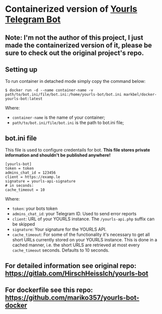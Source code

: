 # Containerized version of [Yourls Telegram Bot](https://gitlab.com/HirschHeissIch/yourls-bot)
## Note: I'm not the author of this project, I just made the containerized version of it, please be sure to check out the original project's repo.
## Setting up
To run container in detached mode simply copy the command below:
```
$ docker run -d --name container-name -v path/to/bot.ini/file/bot.ini:/home/yourls-bot/bot.ini markbel/docker-yourls-bot:latest
```
Where:
* ``` container-name ``` is the name of your container;
* ```path/to/bot.ini/file/bot.ini``` is the path to bot.ini file;
## bot.ini file
This file is used to configure credentails for bot.
**This file stores private information and shouldn't be published anywhere!**
```
[yourls-bot]
token = token
admins_chat_id = 123456
client = https://examp.le
signature = yourls-api-signature
# in seconds:
cache_timeout = 10

```

Where:
* ``token``: your bots token
* ``admins_chat_id``: your Telegram ID. Used to send error reports
* ``client``: URL of your YOURLS instance. The ``/yourls-api.php`` suffix can be skipped
* ``signature``: Your signature for the YOURLS API.
* ``cache_timeout``: For some of the functionality it's necessary to get all short URLs currently stored on your YOURLS
  instance. This is done in a cached manner, i.e. the short URLS are retrieved at most every ``cache_timeout`` seconds.
  Defaults to 10 seconds.


## For detailed information see original repo: https://gitlab.com/HirschHeissIch/yourls-bot
## For dockerfile see this repo: https://github.com/mariko357/yourls-bot-docker
